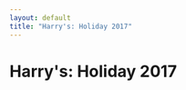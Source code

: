 ```yaml
---
layout: default
title: "Harry's: Holiday 2017"
---
```

<div class="row">
	<div class="col-12 pb-5">
		<h1 class="text-center">Harry's: Holiday 2017</h1>
	</div>
</div>